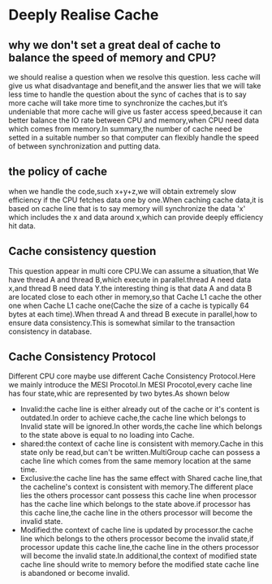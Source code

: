 # Deeply Realise Cache

## why we don't set a great deal of cache to balance the speed of memory and CPU? 

we should realise a question when we resolve this question. less cache will give us what disadvantage and benefit,and the answer lies that we will take less time to handle the question about the sync of caches that is to say more cache will take more time to synchronize the caches,but it’s undeniable that more cache will give us faster access speed,because it can better balance the IO rate between CPU and memory,when CPU need data which comes from memory.In summary,the number of cache need be setted in a suitable number so that computer can flexibly handle the speed of between synchronization and putting data.

## the policy of cache

when we handle the code,such x+y+z,we will obtain extremely slow  efficiency if the CPU fetches data one by one.When caching cache data,it is based on cache line that is to say memory will synchronize the data 'x' which includes the x and data around x,which can provide deeply efficiency hit data. 


## Cache consistency question

This question appear in multi core CPU.We can assume a situation,that We have thread A and thread B,which execute in parallel.thread A need data x,and thread B need data Y.the interesting thing is that data A and data B are located close to each other in memory,so that Cache L1 cache the other one when Cache L1 cache one(Cache the size of a cache is typically 64 bytes at each time).When thread A and thread B execute in parallel,how to ensure data consistency.This is somewhat similar to the transaction consistency in database.

## Cache Consistency Protocol

Different CPU core maybe use different Cache Consistency Protocol.Here we mainly introduce the MESI Procotol.In MESI Procotol,every cache line has four state,whic are represented by two bytes.As shown below

+ Invalid:the cache line is either already out of the cache or it's content is outdated.In order to achieve cache,the cache line which belongs to Invalid state will be ignored.In other words,the cache line which belongs to the state above is equal to no loading into Cache.
+ shared:the context of cache line  is consistent with  memory.Cache in this state only be read,but can't be written.MultiGroup cache can possess a cache line which comes from the same memory location  at the same time.
+ Exclusive:the cache line has the same effect with Shared cache line,that the cacheline's  context is consistent with  memory.The different place lies the others processor cant possess this cache line when processor has the cache line which belongs to the state above.if  processor has this cache line,the cache line in the others processor will become the invalid state.
+ Modified:the context of cache line is updated by processor.the cache line which belongs to the others processor become the invalid state,if processor update this cache line,the cache line in the others processor will become the invalid state.In additional,the context of modified state cache line should write to memory before  the modified state cache line is abandoned or become invalid.